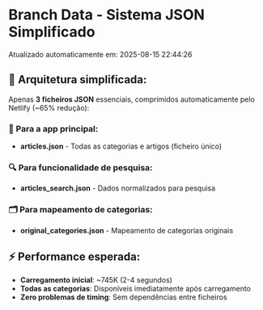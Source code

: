 # Branch Data - Sistema JSON Simplificado
Atualizado automaticamente em: 2025-08-15 22:44:26

## 🎯 Arquitetura simplificada:
Apenas **3 ficheiros JSON** essenciais, comprimidos automaticamente pelo Netlify (~65% redução):

### 📱 Para a app principal:
- **articles.json** - Todas as categorias e artigos (ficheiro único)

### 🔍 Para funcionalidade de pesquisa:
- **articles_search.json** - Dados normalizados para pesquisa

### 🗂️ Para mapeamento de categorias:
- **original_categories.json** - Mapeamento de categorias originais

## ⚡ Performance esperada:
- **Carregamento inicial**: ~745K (2-4 segundos)
- **Todas as categorias**: Disponíveis imediatamente após carregamento
- **Zero problemas de timing**: Sem dependências entre ficheiros
